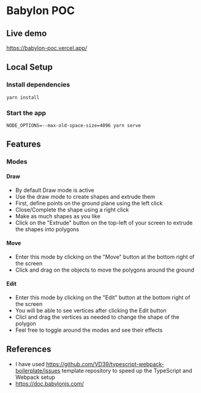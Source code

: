 # Babylon POC

## Live demo

https://babylon-poc.vercel.app/

## Local Setup

### Install dependencies

```
yarn install
```

### Start the app

```
NODE_OPTIONS=--max-old-space-size=4096 yarn serve
```

## Features

### Modes

#### Draw

- By default Draw mode is active
- Use the draw mode to create shapes and extrude them
- First, define points on the ground plane using the left click
- Close/Complete the shape using a right click
- Make as much shapes as you like
- Click on the "Extrude" button on the top-left of your screen to extrude the shapes into polygons

#### Move

- Enter this mode by clicking on the "Move" button at the bottom right of the screen
- Click and drag on the objects to move the polygons around the ground

#### Edit

- Enter this mode by clicking on the "Edit" button at the bottom right of the screen
- You will be able to see vertices after clicking the Edit button
- Clicl and drag the vertices as needed to change the shape of the polygon
- Feel free to toggle around the modes and see their effects

## References

- I have used https://github.com/VD39/typescript-webpack-boilerplate/issues template repository to speed up the TypeScript and Webpack setup
- https://doc.babylonjs.com/

